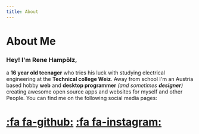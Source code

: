 ```yaml
---
title: About
---
```


# About Me

### Hey! I'm Rene Hampölz,
 a **16 year old teenager** who tries his luck with studying electrical engineering at the **Technical college Weiz**. Away from school I'm an Austria
based hobby **web** and **desktop programmer** _(and sometimes **designer**)_ creating awesome open source apps and websites for myself and other People. You can find me on the following social media pages:

# [:fa fa-github:](https://github.com/hampoelz/) [:fa fa-instagram:](https://www.snapchat.com/add/rene_hampi/) 

